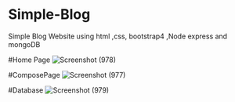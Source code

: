 # Simple-Blog
Simple Blog Website using html ,css, bootstrap4 ,Node express and mongoDB

#Home Page
![Screenshot (978)](https://user-images.githubusercontent.com/74245017/121392995-84b4ed00-c96d-11eb-810c-8de3be2b9b9c.png)

#ComposePage
![Screenshot (977)](https://user-images.githubusercontent.com/74245017/121393094-a1512500-c96d-11eb-97ab-e543e8ebcb70.png)

#Database
![Screenshot (979)](https://user-images.githubusercontent.com/74245017/121393190-bf1e8a00-c96d-11eb-89b1-5774e1ec1831.png)
